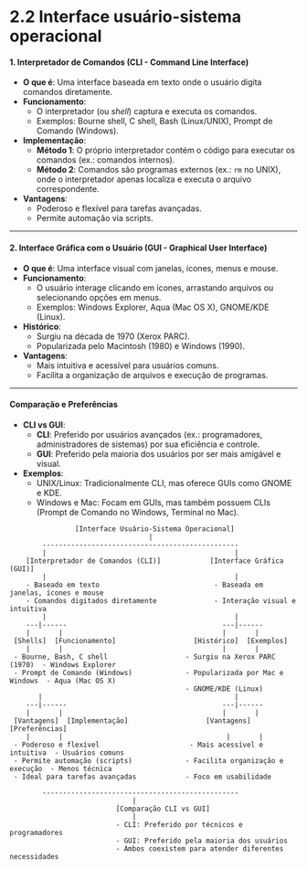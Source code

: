 # 2.2 Interface usuário-sistema operacional

#### **1. Interpretador de Comandos (CLI - Command Line Interface)**  
- **O que é**: Uma interface baseada em texto onde o usuário digita comandos diretamente.  
- **Funcionamento**:  
  - O interpretador (ou *shell*) captura e executa os comandos.  
  - Exemplos: Bourne shell, C shell, Bash (Linux/UNIX), Prompt de Comando (Windows).  
- **Implementação**:  
  - **Método 1**: O próprio interpretador contém o código para executar os comandos (ex.: comandos internos).  
  - **Método 2**: Comandos são programas externos (ex.: `rm` no UNIX), onde o interpretador apenas localiza e executa o arquivo correspondente.  
- **Vantagens**:  
  - Poderoso e flexível para tarefas avançadas.  
  - Permite automação via scripts.  

---

#### **2. Interface Gráfica com o Usuário (GUI - Graphical User Interface)**  
- **O que é**: Uma interface visual com janelas, ícones, menus e mouse.  
- **Funcionamento**:  
  - O usuário interage clicando em ícones, arrastando arquivos ou selecionando opções em menus.  
  - Exemplos: Windows Explorer, Aqua (Mac OS X), GNOME/KDE (Linux).  
- **Histórico**:  
  - Surgiu na década de 1970 (Xerox PARC).  
  - Popularizada pelo Macintosh (1980) e Windows (1990).  
- **Vantagens**:  
  - Mais intuitiva e acessível para usuários comuns.  
  - Facilita a organização de arquivos e execução de programas.  

---

#### **Comparação e Preferências**  
- **CLI vs GUI**:  
  - **CLI**: Preferido por usuários avançados (ex.: programadores, administradores de sistemas) por sua eficiência e controle.  
  - **GUI**: Preferido pela maioria dos usuários por ser mais amigável e visual.  
- **Exemplos**:  
  - UNIX/Linux: Tradicionalmente CLI, mas oferece GUIs como GNOME e KDE.  
  - Windows e Mac: Focam em GUIs, mas também possuem CLIs (Prompt de Comando no Windows, Terminal no Mac).  


```
                [Interface Usuário-Sistema Operacional]  
                                  |  
        ------------------------------------------------  
        |                                              |  
    [Interpretador de Comandos (CLI)]            [Interface Gráfica (GUI)]  
        |                                              |  
    - Baseado em texto                            - Baseada em janelas, ícones e mouse  
    - Comandos digitados diretamente              - Interação visual e intuitiva  
        |                                              |  
    ---|------                                      ---|------  
    |       |                                       |       |  
 [Shells]  [Funcionamento]                   [Histórico]  [Exemplos]  
    |       |                                       |       |  
 - Bourne, Bash, C shell                   - Surgiu na Xerox PARC (1970)  - Windows Explorer  
 - Prompt de Comando (Windows)             - Popularizada por Mac e Windows  - Aqua (Mac OS X)  
                                           - GNOME/KDE (Linux)  
       |                                               |  
    ---|------                                      ---|------  
    |       |                                       |       |  
 [Vantagens]  [Implementação]                   [Vantagens]  [Preferências]  
    |       |                                        |       |  
 - Poderoso e flexível                      - Mais acessível e intuitiva  - Usuários comuns  
 - Permite automação (scripts)             - Facilita organização e execução  - Menos técnica  
 - Ideal para tarefas avançadas            - Foco em usabilidade  

        ------------------------------------------------  
                              |  
                          [Comparação CLI vs GUI]  
                              |  
                          - CLI: Preferido por técnicos e programadores  
                          - GUI: Preferido pela maioria dos usuários  
                          - Ambos coexistem para atender diferentes necessidades  
```
